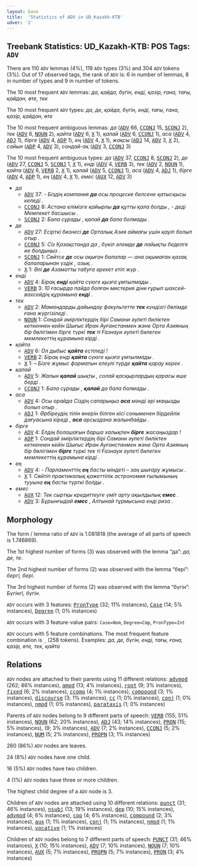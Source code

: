 ```yaml
---
layout: base
title:  'Statistics of ADV in UD_Kazakh-KTB'
udver: '2'
---
```


## Treebank Statistics: UD_Kazakh-KTB: POS Tags: `ADV`

There are 110 `ADV` lemmas (4%), 119 `ADV` types (3%) and 304 `ADV` tokens (3%).
Out of 17 observed tags, the rank of `ADV` is: 6 in number of lemmas, 8 in number of types and 9 in number of tokens.

The 10 most frequent `ADV` lemmas: <em>да, қайда, бүгін, енді, қазір, ғана, тағы, қайдан, өте, тек</em>

The 10 most frequent `ADV` types:  <em>да, де, қайда, бүгін, енді, тағы, ғана, қазір, қайдан, өте</em>

The 10 most frequent ambiguous lemmas: <em>да</em> (<tt><a href="kk_ktb-pos-ADV.html">ADV</a></tt> 66, <tt><a href="kk_ktb-pos-CCONJ.html">CCONJ</a></tt> 15, <tt><a href="kk_ktb-pos-SCONJ.html">SCONJ</a></tt> 2), <em>тек</em> (<tt><a href="kk_ktb-pos-ADV.html">ADV</a></tt> 6, <tt><a href="kk_ktb-pos-NOUN.html">NOUN</a></tt> 2), <em>қайта</em> (<tt><a href="kk_ktb-pos-ADV.html">ADV</a></tt> 6, <tt><a href="kk_ktb-pos-X.html">X</a></tt> 1), <em>қалай</em> (<tt><a href="kk_ktb-pos-ADV.html">ADV</a></tt> 6, <tt><a href="kk_ktb-pos-CCONJ.html">CCONJ</a></tt> 1), <em>аса</em> (<tt><a href="kk_ktb-pos-ADV.html">ADV</a></tt> 4, <tt><a href="kk_ktb-pos-ADJ.html">ADJ</a></tt> 1), <em>бірге</em> (<tt><a href="kk_ktb-pos-ADV.html">ADV</a></tt> 4, <tt><a href="kk_ktb-pos-ADP.html">ADP</a></tt> 1), <em>ең</em> (<tt><a href="kk_ktb-pos-ADV.html">ADV</a></tt> 4, <tt><a href="kk_ktb-pos-X.html">X</a></tt> 1), <em>жақсы</em> (<tt><a href="kk_ktb-pos-ADJ.html">ADJ</a></tt> 14, <tt><a href="kk_ktb-pos-ADV.html">ADV</a></tt> 3, <tt><a href="kk_ktb-pos-X.html">X</a></tt> 2), <em>сайын</em> (<tt><a href="kk_ktb-pos-ADP.html">ADP</a></tt> 4, <tt><a href="kk_ktb-pos-ADV.html">ADV</a></tt> 3), <em>сондай-ақ</em> (<tt><a href="kk_ktb-pos-ADV.html">ADV</a></tt> 3, <tt><a href="kk_ktb-pos-CCONJ.html">CCONJ</a></tt> 3)

The 10 most frequent ambiguous types:  <em>да</em> (<tt><a href="kk_ktb-pos-ADV.html">ADV</a></tt> 37, <tt><a href="kk_ktb-pos-CCONJ.html">CCONJ</a></tt> 8, <tt><a href="kk_ktb-pos-SCONJ.html">SCONJ</a></tt> 2), <em>де</em> (<tt><a href="kk_ktb-pos-ADV.html">ADV</a></tt> 27, <tt><a href="kk_ktb-pos-CCONJ.html">CCONJ</a></tt> 5, <tt><a href="kk_ktb-pos-SCONJ.html">SCONJ</a></tt> 1, <tt><a href="kk_ktb-pos-X.html">X</a></tt> 1), <em>енді</em> (<tt><a href="kk_ktb-pos-ADV.html">ADV</a></tt> 4, <tt><a href="kk_ktb-pos-VERB.html">VERB</a></tt> 3), <em>тек</em> (<tt><a href="kk_ktb-pos-ADV.html">ADV</a></tt> 2, <tt><a href="kk_ktb-pos-NOUN.html">NOUN</a></tt> 1), <em>қайта</em> (<tt><a href="kk_ktb-pos-ADV.html">ADV</a></tt> 6, <tt><a href="kk_ktb-pos-VERB.html">VERB</a></tt> 2, <tt><a href="kk_ktb-pos-X.html">X</a></tt> 1), <em>қалай</em> (<tt><a href="kk_ktb-pos-ADV.html">ADV</a></tt> 5, <tt><a href="kk_ktb-pos-CCONJ.html">CCONJ</a></tt> 1), <em>аса</em> (<tt><a href="kk_ktb-pos-ADV.html">ADV</a></tt> 4, <tt><a href="kk_ktb-pos-ADJ.html">ADJ</a></tt> 1), <em>бірге</em> (<tt><a href="kk_ktb-pos-ADV.html">ADV</a></tt> 4, <tt><a href="kk_ktb-pos-ADP.html">ADP</a></tt> 1), <em>ең</em> (<tt><a href="kk_ktb-pos-ADV.html">ADV</a></tt> 4, <tt><a href="kk_ktb-pos-X.html">X</a></tt> 1), <em>емес</em> (<tt><a href="kk_ktb-pos-AUX.html">AUX</a></tt> 12, <tt><a href="kk_ktb-pos-ADV.html">ADV</a></tt> 3)


* <em>да</em>
  * <tt><a href="kk_ktb-pos-ADV.html">ADV</a></tt> 37: <em>- Біздің компания <b>да</b> осы процеске белсене қатысқысы келеді .</em>
  * <tt><a href="kk_ktb-pos-CCONJ.html">CCONJ</a></tt> 8: <em>Астана елімізге қайырлы <b>да</b> құтты қала болды , - деді Мемлекет басшысы .</em>
  * <tt><a href="kk_ktb-pos-SCONJ.html">SCONJ</a></tt> 2: <em>Бала сұрады , қалай <b>да</b> бала болмады .</em>
* <em>де</em>
  * <tt><a href="kk_ktb-pos-ADV.html">ADV</a></tt> 27: <em>Есірткі бизнесі <b>де</b> Орталық Азия аймағы үшін қауіп болып отыр .</em>
  * <tt><a href="kk_ktb-pos-CCONJ.html">CCONJ</a></tt> 5: <em>Сіз Қазақстанда да , бүкіл әлемде <b>де</b> лайықты беделге ие болдыңыз .</em>
  * <tt><a href="kk_ktb-pos-SCONJ.html">SCONJ</a></tt> 1: <em>Сөйтсе <b>де</b> осы оқыған балалар — ана оқымаған қазақ балаларынан үздік , озық .</em>
  * <tt><a href="kk_ktb-pos-X.html">X</a></tt> 1: <em>Әлі <b>де</b> Азаматты табуға әрекет етіп жүр .</em>
* <em>енді</em>
  * <tt><a href="kk_ktb-pos-ADV.html">ADV</a></tt> 4: <em>Бірақ <b>енді</b> қайта сүюге қызға ұмтылмады .</em>
  * <tt><a href="kk_ktb-pos-VERB.html">VERB</a></tt> 3: <em>10 ғасырда пайда болған мистерия діни ғұрып шахсей-вахсейдің құрамына <b>енді</b> .</em>
* <em>тек</em>
  * <tt><a href="kk_ktb-pos-ADV.html">ADV</a></tt> 2: <em>Мамандарды дайындау факультетте <b>тек</b> күндізгі бөлімде ғана жүргізіледі .</em>
  * <tt><a href="kk_ktb-pos-NOUN.html">NOUN</a></tt> 1: <em>Сондай әмірліктердің бірі Самани әулеті биліктен кеткеннен кейін Шығыс Иран Ауғанстанмен және Орта Азияның бір бөлігімен бірге түркі <b>тек</b> ті Ғазнауи әулеті билеген мемлекеттің құрамына кірді .</em>
* <em>қайта</em>
  * <tt><a href="kk_ktb-pos-ADV.html">ADV</a></tt> 6: <em>Ол дыбыс <b>қайта</b> естіледі !</em>
  * <tt><a href="kk_ktb-pos-VERB.html">VERB</a></tt> 2: <em>Бірақ енді <b>қайта</b> сүюге қызға ұмтылмады .</em>
  * <tt><a href="kk_ktb-pos-X.html">X</a></tt> 1: <em>– Бізге жұмыс форматын елеулі түрде <b>қайта</b> қарау керек .</em>
* <em>қалай</em>
  * <tt><a href="kk_ktb-pos-ADV.html">ADV</a></tt> 5: <em>Жалын <b>қалай</b> шықты , солай қасқырлардың қарасы өше берді .</em>
  * <tt><a href="kk_ktb-pos-CCONJ.html">CCONJ</a></tt> 1: <em>Бала сұрады , <b>қалай</b> да бала болмады .</em>
* <em>аса</em>
  * <tt><a href="kk_ktb-pos-ADV.html">ADV</a></tt> 4: <em>Осы орайда Сіздің сапарыңыз <b>аса</b> мәнді әрі маңызды болып отыр .</em>
  * <tt><a href="kk_ktb-pos-ADJ.html">ADJ</a></tt> 1: <em>Әрбіреудің тілін өнерін білген кісі соныменен бірдейлік дағуасына кіреді , <b>аса</b> арсыздана жалынбайды .</em>
* <em>бірге</em>
  * <tt><a href="kk_ktb-pos-ADV.html">ADV</a></tt> 4: <em>Елдің болашағын барша халықпен <b>бірге</b> жасаңыздар !</em>
  * <tt><a href="kk_ktb-pos-ADP.html">ADP</a></tt> 1: <em>Сондай әмірліктердің бірі Самани әулеті биліктен кеткеннен кейін Шығыс Иран Ауғанстанмен және Орта Азияның бір бөлігімен <b>бірге</b> түркі тек ті Ғазнауи әулеті билеген мемлекеттің құрамына кірді .</em>
* <em>ең</em>
  * <tt><a href="kk_ktb-pos-ADV.html">ADV</a></tt> 4: <em>- Парламенттің <b>ең</b> басты міндеті – заң шығару жұмысы .</em>
  * <tt><a href="kk_ktb-pos-X.html">X</a></tt> 1: <em>Сөйтіп практикалық қажеттілік астрономия ғылымының тууына <b>ең</b> басты түрткі болды .</em>
* <em>емес</em>
  * <tt><a href="kk_ktb-pos-AUX.html">AUX</a></tt> 12: <em>Тек сыртқы кредиттеуге үміт арту ақылдылық <b>емес</b> .</em>
  * <tt><a href="kk_ktb-pos-ADV.html">ADV</a></tt> 3: <em>Бұрынғыдай <b>емес</b> , Алтынай тұрмысына енді риза .</em>

## Morphology

The form / lemma ratio of `ADV` is 1.081818 (the average of all parts of speech is 1.746869).

The 1st highest number of forms (3) was observed with the lemma “да”: <em>да, де, те</em>.

The 2nd highest number of forms (2) was observed with the lemma “бері”: <em>бергі, бері</em>.

The 3rd highest number of forms (2) was observed with the lemma “бүгін”: <em>Бүгінгі, бүгін</em>.

`ADV` occurs with 3 features: <tt><a href="kk_ktb-feat-PronType.html">PronType</a></tt> (32; 11% instances), <tt><a href="kk_ktb-feat-Case.html">Case</a></tt> (14; 5% instances), <tt><a href="kk_ktb-feat-Degree.html">Degree</a></tt> (1; 0% instances)

`ADV` occurs with 3 feature-value pairs: `Case=Nom`, `Degree=Cmp`, `PronType=Int`

`ADV` occurs with 5 feature combinations.
The most frequent feature combination is `_` (258 tokens).
Examples: <em>да, де, бүгін, енді, тағы, ғана, қазір, өте, тек, қайта</em>


## Relations

`ADV` nodes are attached to their parents using 11 different relations: <tt><a href="kk_ktb-dep-advmod.html">advmod</a></tt> (262; 86% instances), <tt><a href="kk_ktb-dep-amod.html">amod</a></tt> (13; 4% instances), <tt><a href="kk_ktb-dep-root.html">root</a></tt> (9; 3% instances), <tt><a href="kk_ktb-dep-fixed.html">fixed</a></tt> (6; 2% instances), <tt><a href="kk_ktb-dep-ccomp.html">ccomp</a></tt> (4; 1% instances), <tt><a href="kk_ktb-dep-compound.html">compound</a></tt> (3; 1% instances), <tt><a href="kk_ktb-dep-discourse.html">discourse</a></tt> (3; 1% instances), <tt><a href="kk_ktb-dep-cc.html">cc</a></tt> (1; 0% instances), <tt><a href="kk_ktb-dep-conj.html">conj</a></tt> (1; 0% instances), <tt><a href="kk_ktb-dep-nmod.html">nmod</a></tt> (1; 0% instances), <tt><a href="kk_ktb-dep-parataxis.html">parataxis</a></tt> (1; 0% instances)

Parents of `ADV` nodes belong to 9 different parts of speech: <tt><a href="kk_ktb-pos-VERB.html">VERB</a></tt> (155; 51% instances), <tt><a href="kk_ktb-pos-NOUN.html">NOUN</a></tt> (62; 20% instances), <tt><a href="kk_ktb-pos-ADJ.html">ADJ</a></tt> (43; 14% instances), <tt><a href="kk_ktb-pos-PRON.html">PRON</a></tt> (15; 5% instances),  (9; 3% instances), <tt><a href="kk_ktb-pos-ADV.html">ADV</a></tt> (7; 2% instances), <tt><a href="kk_ktb-pos-CCONJ.html">CCONJ</a></tt> (5; 2% instances), <tt><a href="kk_ktb-pos-NUM.html">NUM</a></tt> (5; 2% instances), <tt><a href="kk_ktb-pos-PROPN.html">PROPN</a></tt> (3; 1% instances)

260 (86%) `ADV` nodes are leaves.

24 (8%) `ADV` nodes have one child.

16 (5%) `ADV` nodes have two children.

4 (1%) `ADV` nodes have three or more children.

The highest child degree of a `ADV` node is 3.

Children of `ADV` nodes are attached using 10 different relations: <tt><a href="kk_ktb-dep-punct.html">punct</a></tt> (31; 46% instances), <tt><a href="kk_ktb-dep-nsubj.html">nsubj</a></tt> (13; 19% instances), <tt><a href="kk_ktb-dep-dep.html">dep</a></tt> (10; 15% instances), <tt><a href="kk_ktb-dep-advmod.html">advmod</a></tt> (4; 6% instances), <tt><a href="kk_ktb-dep-cop.html">cop</a></tt> (4; 6% instances), <tt><a href="kk_ktb-dep-compound.html">compound</a></tt> (2; 3% instances), <tt><a href="kk_ktb-dep-aux.html">aux</a></tt> (1; 1% instances), <tt><a href="kk_ktb-dep-conj.html">conj</a></tt> (1; 1% instances), <tt><a href="kk_ktb-dep-nmod.html">nmod</a></tt> (1; 1% instances), <tt><a href="kk_ktb-dep-vocative.html">vocative</a></tt> (1; 1% instances)

Children of `ADV` nodes belong to 7 different parts of speech: <tt><a href="kk_ktb-pos-PUNCT.html">PUNCT</a></tt> (31; 46% instances), <tt><a href="kk_ktb-pos-X.html">X</a></tt> (10; 15% instances), <tt><a href="kk_ktb-pos-ADV.html">ADV</a></tt> (7; 10% instances), <tt><a href="kk_ktb-pos-NOUN.html">NOUN</a></tt> (7; 10% instances), <tt><a href="kk_ktb-pos-AUX.html">AUX</a></tt> (5; 7% instances), <tt><a href="kk_ktb-pos-PROPN.html">PROPN</a></tt> (5; 7% instances), <tt><a href="kk_ktb-pos-PRON.html">PRON</a></tt> (3; 4% instances)

